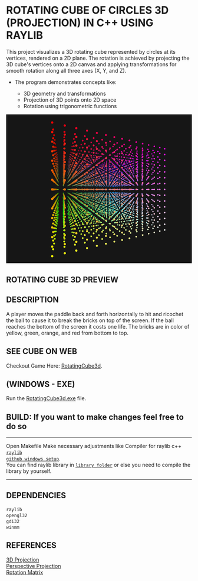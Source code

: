 # ROTATING CUBE OF CIRCLES 3D (PROJECTION) IN C++ USING RAYLIB

This project visualizes a 3D rotating cube represented by circles at its vertices, rendered on a 2D plane. The rotation is achieved by projecting the 3D cube's vertices onto a 2D canvas and applying transformations for smooth rotation along all three axes (X, Y, and Z).

- The program demonstrates concepts like:

    - 3D geometry and transformations
    - Projection of 3D points onto 2D space
    - Rotation using trigonometric functions
 
 ![thumbnail](./RotatingCube3d.PNG)

## ROTATING CUBE 3D PREVIEW


## DESCRIPTION
 A player moves the paddle back and forth horizontally to hit and ricochet the ball to cause it to break the bricks on top of the screen.
 If the ball reaches the bottom of the screen it costs one life.
 The bricks are in color of yellow, green, orange, and red from bottom to top.


## SEE CUBE ON WEB
Checkout Game Here: [RotatingCube3d](#).

## (WINDOWS - EXE)
 Run the [RotatingCube3d.exe](./build) file.

## BUILD: If you want to make changes feel free to do so
***
Open Makefile
Make necessary adjustments like Compiler for raylib c++ <code>[raylib github windows setup](https://github.com/raysan5/raylib/wiki/Working-on-Windows)</code>.</br>
You can find raylib library in <code>[library folder](./lib)</code> or else you need to compile the library by yourself.
***

## DEPENDENCIES
```console
raylib
opengl32 
gdi32 
winmm
```

## REFERENCES
[3D Projection](https://en.wikipedia.org/wiki/3D_projection) </br>
[Perspective Projection](https://www.geeksforgeeks.org/perspective-projection-and-its-types/) </br>
[Rotation Matrix](https://en.wikipedia.org/wiki/Rotation_matrix) </br>
